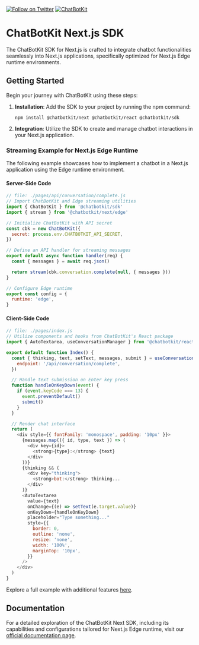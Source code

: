 [![Follow on Twitter](https://img.shields.io/twitter/follow/chatbotkit.svg?logo=twitter)](https://twitter.com/chatbotkit)
[![ChatBotKit](https://img.shields.io/badge/credits-ChatBotKit-blue.svg)](https://chatbotkit.com)

# ChatBotKit Next.js SDK

The ChatBotKit SDK for Next.js is crafted to integrate chatbot functionalities seamlessly into Next.js applications, specifically optimized for Next.js Edge runtime environments.

## Getting Started

Begin your journey with ChatBotKit using these steps:

1. **Installation**: Add the SDK to your project by running the npm command:
   ```
   npm install @chatbotkit/next @chatbotkit/react @chatbotkit/sdk
   ```
2. **Integration**: Utilize the SDK to create and manage chatbot interactions in your Next.js application.

### Streaming Example for Next.js Edge Runtime

The following example showcases how to implement a chatbot in a Next.js application using the Edge runtime environment.

#### Server-Side Code

```js
// file: ./pages/api/conversation/complete.js
// Import ChatBotKit and Edge streaming utilities
import { ChatBotKit } from '@chatbotkit/sdk'
import { stream } from '@chatbotkit/next/edge'

// Initialize ChatBotKit with API secret
const cbk = new ChatBotKit({
  secret: process.env.CHATBOTKIT_API_SECRET,
})

// Define an API handler for streaming messages
export default async function handler(req) {
  const { messages } = await req.json()

  return stream(cbk.conversation.complete(null, { messages }))
}

// Configure Edge runtime
export const config = {
  runtime: 'edge',
}
```

#### Client-Side Code

```js
// file: ./pages/index.js
// Utilize components and hooks from ChatBotKit's React package
import { AutoTextarea, useConversationManager } from '@chatbotkit/react'

export default function Index() {
  const { thinking, text, setText, messages, submit } = useConversationManager({
    endpoint: '/api/conversation/complete',
  })

  // Handle text submission on Enter key press
  function handleOnKeyDown(event) {
    if (event.keyCode === 13) {
      event.preventDefault()
      submit()
    }
  }

  // Render chat interface
  return (
    <div style={{ fontFamily: 'monospace', padding: '10px' }}>
      {messages.map(({ id, type, text }) => (
        <div key={id}>
          <strong>{type}:</strong> {text}
        </div>
      ))}
      {thinking && (
        <div key="thinking">
          <strong>bot:</strong> thinking...
        </div>
      )}
      <AutoTextarea
        value={text}
        onChange={(e) => setText(e.target.value)}
        onKeyDown={handleOnKeyDown}
        placeholder="Type something..."
        style={{
          border: 0,
          outline: 'none',
          resize: 'none',
          width: '100%',
          marginTop: '10px',
        }}
      />
    </div>
  )
}
```

Explore a full example with additional features [here](https://github.com/chatbotkit/node-sdk/tree/main/examples/nextjs/stateless-chat).

## Documentation

For a detailed exploration of the ChatBotKit Next SDK, including its capabilities and configurations tailored for Next.js Edge runtime, visit our [official documentation page](https://chatbotkit.github.io/node-sdk/modules/_chatbotkit_next.html).
